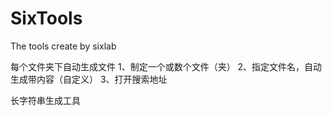 SixTools
========

The tools create by sixlab


每个文件夹下自动生成文件
	1、制定一个或数个文件（夹）
	2、指定文件名，自动生成带内容（自定义）
    3、打开搜索地址

长字符串生成工具

